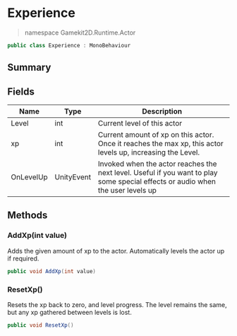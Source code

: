 # Experience
> namespace Gamekit2D.Runtime.Actor
```csharp
public class Experience : MonoBehaviour
```

## Summary

## Fields
| Name | Type | Description |
|------|------|-------------|
| Level | int | Current level of this actor |
| xp | int | Current amount of xp on this actor. Once it reaches the max xp, this actor levels up, increasing the Level. |
| OnLevelUp | UnityEvent | Invoked when the actor reaches the next level. Useful if you want to play some special effects or audio when the user levels up |

## Methods
### AddXp(int value)
Adds the given amount of xp to the actor. Automatically levels the actor up if required.
```csharp
public void AddXp(int value)
```

### ResetXp()
Resets the xp back to zero, and level progress. The level remains the same, but any xp gathered between levels is lost.
```csharp
public void ResetXp()
```